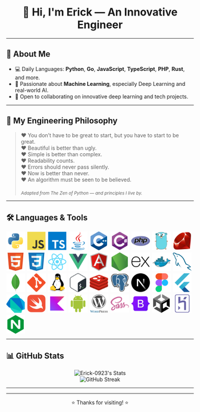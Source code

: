 

<h1 align="center">👋 Hi, I'm Erick — An Innovative Engineer</h1>


---

## 🚀 About Me

- 💻 Daily Languages: **Python**, **Go**, **JavaScript**, **TypeScript**, **PHP**, **Rust**, and more.
- 🧠 Passionate about **Machine Learning**, especially Deep Learning and real-world AI.
- 🤝 Open to collaborating on innovative deep learning and tech projects.

---

## 💬 My Engineering Philosophy

> ❤️ You don’t have to be great to start, but you have to start to be great.  
> ❤️ Beautiful is better than ugly.  
> ❤️ Simple is better than complex.  
> ❤️ Readability counts.  
> ❤️ Errors should never pass silently.  
> ❤️ Now is better than never.  
> ❤️ An algorithm must be seen to be believed.  
>
> <sub><i>Adapted from The Zen of Python — and principles I live by.</i></sub>

---

## 🛠️ Languages & Tools


<p align="left" style="display: flex; flex-wrap: wrap; gap: 6px;">
<img src="https://raw.githubusercontent.com/devicons/devicon/master/icons/python/python-original.svg" width="50" height="50" />
<img src="https://raw.githubusercontent.com/devicons/devicon/master/icons/javascript/javascript-original.svg" width="50" height="50" />
<img src="https://raw.githubusercontent.com/devicons/devicon/master/icons/typescript/typescript-original.svg" width="50" height="50" />
<img src="https://raw.githubusercontent.com/devicons/devicon/master/icons/java/java-original.svg" width="50" height="50" />
<img src="https://raw.githubusercontent.com/devicons/devicon/master/icons/cplusplus/cplusplus-original.svg" width="50" height="50" />
<img src="https://raw.githubusercontent.com/devicons/devicon/master/icons/csharp/csharp-original.svg" width="50" height="50" />
<img src="https://raw.githubusercontent.com/devicons/devicon/master/icons/php/php-original.svg" width="50" height="50" />
<img src="https://raw.githubusercontent.com/devicons/devicon/master/icons/go/go-original.svg" width="50" height="50" />
<img src="https://raw.githubusercontent.com/devicons/devicon/master/icons/ruby/ruby-original.svg" width="50" height="50" />
<img src="https://raw.githubusercontent.com/devicons/devicon/master/icons/html5/html5-original.svg" width="50" height="50" />
<img src="https://raw.githubusercontent.com/devicons/devicon/master/icons/css3/css3-original.svg" width="50" height="50" />
<img src="https://raw.githubusercontent.com/devicons/devicon/master/icons/react/react-original.svg" width="50" height="50" />
<img src="https://raw.githubusercontent.com/devicons/devicon/master/icons/vuejs/vuejs-original.svg" width="50" height="50" />
<img src="https://raw.githubusercontent.com/devicons/devicon/master/icons/angularjs/angularjs-original.svg" width="50" height="50" />
<img src="https://raw.githubusercontent.com/devicons/devicon/master/icons/nodejs/nodejs-original.svg" width="50" height="50" />
<img src="https://raw.githubusercontent.com/devicons/devicon/master/icons/express/express-original.svg" width="50" height="50" />
<img src="https://raw.githubusercontent.com/devicons/devicon/master/icons/docker/docker-original.svg" width="50" height="50" />
<img src="https://raw.githubusercontent.com/devicons/devicon/master/icons/mysql/mysql-original.svg" width="50" height="50" />
<img src="https://raw.githubusercontent.com/devicons/devicon/master/icons/mongodb/mongodb-original.svg" width="50" height="50" />
<img src="https://raw.githubusercontent.com/devicons/devicon/master/icons/git/git-original.svg" width="50" height="50" />
  <img src="https://raw.githubusercontent.com/devicons/devicon/master/icons/linux/linux-original.svg" width="50" height="50" />
<img src="https://raw.githubusercontent.com/devicons/devicon/master/icons/bash/bash-original.svg" width="50" height="50" />
<img src="https://raw.githubusercontent.com/devicons/devicon/master/icons/redis/redis-original.svg" width="50" height="50" />
<img src="https://raw.githubusercontent.com/devicons/devicon/master/icons/postgresql/postgresql-original.svg" width="50" height="50" />
<img src="https://raw.githubusercontent.com/devicons/devicon/master/icons/nextjs/nextjs-original.svg" width="50" height="50" />
<img src="https://raw.githubusercontent.com/devicons/devicon/master/icons/figma/figma-original.svg" width="50" height="50" />
<img src="https://raw.githubusercontent.com/devicons/devicon/master/icons/flutter/flutter-original.svg" width="50" height="50" />
<img src="https://raw.githubusercontent.com/devicons/devicon/master/icons/dart/dart-original.svg" width="50" height="50" />
<img src="https://raw.githubusercontent.com/devicons/devicon/master/icons/swift/swift-original.svg" width="50" height="50" />
<img src="https://raw.githubusercontent.com/devicons/devicon/master/icons/kotlin/kotlin-original.svg" width="50" height="50" />
<img src="https://raw.githubusercontent.com/devicons/devicon/master/icons/android/android-original.svg" width="50" height="50" />
<img src="https://raw.githubusercontent.com/devicons/devicon/master/icons/wordpress/wordpress-original.svg" width="50" height="50" />
<img src="https://raw.githubusercontent.com/devicons/devicon/master/icons/sass/sass-original.svg" width="50" height="50" />
<img src="https://raw.githubusercontent.com/devicons/devicon/master/icons/bootstrap/bootstrap-original.svg" width="50" height="50" />
<img src="https://raw.githubusercontent.com/devicons/devicon/master/icons/unity/unity-original.svg" width="50" height="50" />
<img src="https://raw.githubusercontent.com/devicons/devicon/master/icons/heroku/heroku-original.svg" width="50" height="50" />
<img src="https://raw.githubusercontent.com/devicons/devicon/master/icons/nginx/nginx-original.svg" width="50" height="50" />
<!-- Add more badges as desired -->

---

## 📊 GitHub Stats

<p align="center">
  <img src="https://github-readme-stats.vercel.app/api?username=Erick-0923&show_icons=true&theme=radical" alt="Erick-0923's Stats"/>
  <br>
  <img src="https://streak-stats.demolab.com?user=Erick-0923&theme=radical" alt="GitHub Streak"/>
</p>

---


---

<p align="center">⭐️ Thanks for visiting! ⭐️</p>
